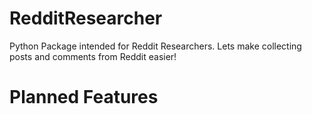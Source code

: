 # RedditResearcher
Python Package intended for Reddit Researchers. Lets make collecting posts and comments from Reddit easier!

# Planned Features





